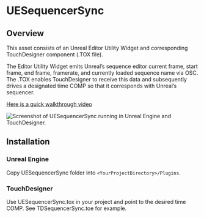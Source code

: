 # UESequencerSync

## Overview

This asset consists of an Unreal Editor Utility Widget and corresponding TouchDesigner component (.TOX file).

The Editor Utility Widget emits Unreal’s sequence editor current frame, start frame, end frame, framerate, and currently loaded sequence name via OSC. The .TOX enables TouchDesigner to receive this data and subsequently drives a designated time COMP so that it corresponds with Unreal’s sequencer.

[Here is a quick walkthrough video](https://www.dropbox.com/s/4jm60ywik976olw/UESequencerSync_Plugin.mp4?dl=0)

![Screenshot of UESequencerSync running in Unreal Engine and TouchDesigner.](https://images.squarespace-cdn.com/content/v1/5332dbfce4b0ba68c7397807/1648537262727-GGYM2MN7KSIG82K46R3L/UESequencerSync.png?format=1500w)

## Installation

### Unreal Engine
Copy UESequencerSync folder into `<YourProjectDirectory>/Plugins`.

### TouchDesigner
Use UESequencerSync.tox in your project and point to the desired time COMP. See TDSequencerSync.toe for example.
